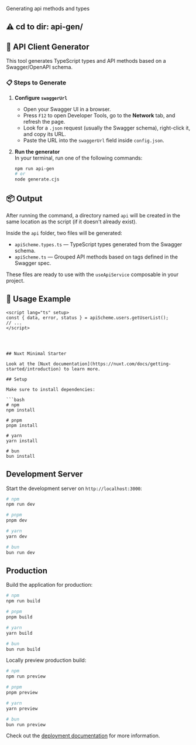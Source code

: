 Generating api methods and types
## ⚠️ cd to dir: api-gen/

## 🚀 API Client Generator

This tool generates TypeScript types and API methods based on a Swagger/OpenAPI schema.

### 📋 Steps to Generate

1. **Configure `swaggerUrl`**  
   - Open your Swagger UI in a browser.  
   - Press `F12` to open Developer Tools, go to the **Network** tab, and refresh the page.  
   - Look for a `.json` request (usually the Swagger schema), right-click it, and copy its URL.  
   - Paste the URL into the `swaggerUrl` field inside `config.json`.

2. **Run the generator**  
   In your terminal, run one of the following commands:

   ```bash
   npm run api-gen
   # or
   node generate.cjs


## 📦 Output

After running the command, a directory named `api` will be created in the same location as the script (if it doesn't already exist).

Inside the `api` folder, two files will be generated:

- `apiScheme.types.ts` — TypeScript types generated from the Swagger schema.
- `apiScheme.ts` — Grouped API methods based on tags defined in the Swagger spec.

These files are ready to use with the `useApiService` composable in your project.


## 🔧 Usage Example

```vue
<script lang="ts" setup>
const { data, error, status } = apiScheme.users.getUserList();
// ...
</script>




## Nuxt Minimal Starter

Look at the [Nuxt documentation](https://nuxt.com/docs/getting-started/introduction) to learn more.

## Setup

Make sure to install dependencies:

```bash
# npm
npm install

# pnpm
pnpm install

# yarn
yarn install

# bun
bun install
```

## Development Server

Start the development server on `http://localhost:3000`:

```bash
# npm
npm run dev

# pnpm
pnpm dev

# yarn
yarn dev

# bun
bun run dev
```

## Production

Build the application for production:

```bash
# npm
npm run build

# pnpm
pnpm build

# yarn
yarn build

# bun
bun run build
```

Locally preview production build:

```bash
# npm
npm run preview

# pnpm
pnpm preview

# yarn
yarn preview

# bun
bun run preview
```

Check out the [deployment documentation](https://nuxt.com/docs/getting-started/deployment) for more information.
